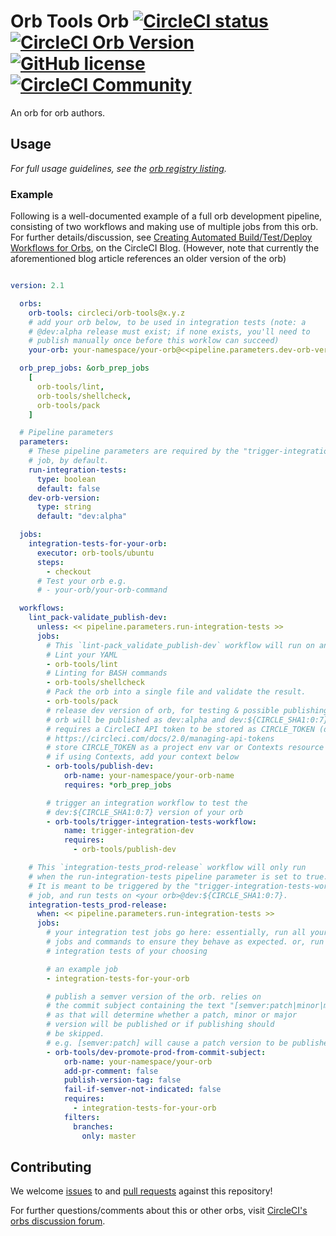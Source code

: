 # Orb Tools Orb [![CircleCI status](https://circleci.com/gh/CircleCI-Public/orb-tools-orb.svg "CircleCI status")](https://circleci.com/gh/CircleCI-Public/orb-tools-orb) [![CircleCI Orb Version](https://img.shields.io/badge/endpoint.svg?url=https://badges.circleci.io/orb/circleci/orb-tools)](https://circleci.com/orbs/registry/orb/circleci/orb-tools) [![GitHub license](https://img.shields.io/badge/license-MIT-blue.svg)](https://raw.githubusercontent.com/CircleCI-Public/orb-tools-orb/master/LICENSE) [![CircleCI Community](https://img.shields.io/badge/community-CircleCI%20Discuss-343434.svg)](https://discuss.circleci.com/c/ecosystem/orbs)

An orb for orb authors.

## Usage

_For full usage guidelines, see the [orb registry listing](http://circleci.com/orbs/registry/orb/circleci/orb-tools)._

### Example

Following is a well-documented example of a full orb development pipeline, consisting of two workflows and making use of multiple jobs from this orb. For further details/discussion, see [Creating Automated Build/Test/Deploy Workflows for Orbs](https://circleci.com/blog/creating-automated-build-test-and-deploy-workflows-for-orbs), on the CircleCI Blog. (However, note that currently the aforementioned blog article references an older version of the orb)

```yaml

version: 2.1

  orbs:
    orb-tools: circleci/orb-tools@x.y.z
    # add your orb below, to be used in integration tests (note: a
    # @dev:alpha release must exist; if none exists, you'll need to
    # publish manually once before this worklow can succeed)
    your-orb: your-namespace/your-orb@<<pipeline.parameters.dev-orb-version>>

  orb_prep_jobs: &orb_prep_jobs
    [
      orb-tools/lint,
      orb-tools/shellcheck,
      orb-tools/pack
    ]

  # Pipeline parameters
  parameters:
    # These pipeline parameters are required by the "trigger-integration-tests-workflow"
    # job, by default.
    run-integration-tests:
      type: boolean
      default: false
    dev-orb-version:
      type: string
      default: "dev:alpha"

  jobs:
    integration-tests-for-your-orb:
      executor: orb-tools/ubuntu
      steps:
        - checkout
      # Test your orb e.g.
      # - your-orb/your-orb-command

  workflows:
    lint_pack-validate_publish-dev:
      unless: << pipeline.parameters.run-integration-tests >>
      jobs:
        # This `lint-pack_validate_publish-dev` workflow will run on any commit
        # Lint your YAML
        - orb-tools/lint
        # Linting for BASH commands
        - orb-tools/shellcheck
        # Pack the orb into a single file and validate the result.
        - orb-tools/pack
        # release dev version of orb, for testing & possible publishing.
        # orb will be published as dev:alpha and dev:${CIRCLE_SHA1:0:7}.
        # requires a CircleCI API token to be stored as CIRCLE_TOKEN (default)
        # https://circleci.com/docs/2.0/managing-api-tokens
        # store CIRCLE_TOKEN as a project env var or Contexts resource
        # if using Contexts, add your context below
        - orb-tools/publish-dev:
            orb-name: your-namespace/your-orb-name
            requires: *orb_prep_jobs

        # trigger an integration workflow to test the
        # dev:${CIRCLE_SHA1:0:7} version of your orb
        - orb-tools/trigger-integration-tests-workflow:
            name: trigger-integration-dev
            requires:
              - orb-tools/publish-dev

    # This `integration-tests_prod-release` workflow will only run
    # when the run-integration-tests pipeline parameter is set to true.
    # It is meant to be triggered by the "trigger-integration-tests-workflow"
    # job, and run tests on <your orb>@dev:${CIRCLE_SHA1:0:7}.
    integration-tests_prod-release:
      when: << pipeline.parameters.run-integration-tests >>
      jobs:
        # your integration test jobs go here: essentially, run all your orb's
        # jobs and commands to ensure they behave as expected. or, run other
        # integration tests of your choosing

        # an example job
        - integration-tests-for-your-orb

        # publish a semver version of the orb. relies on
        # the commit subject containing the text "[semver:patch|minor|major|skip]"
        # as that will determine whether a patch, minor or major
        # version will be published or if publishing should
        # be skipped.
        # e.g. [semver:patch] will cause a patch version to be published.
        - orb-tools/dev-promote-prod-from-commit-subject:
            orb-name: your-namespace/your-orb
            add-pr-comment: false
            publish-version-tag: false
            fail-if-semver-not-indicated: false
            requires:
              - integration-tests-for-your-orb
            filters:
              branches:
                only: master
```

## Contributing

We welcome [issues](https://github.com/CircleCI-Public/orb-tools-orb/issues) to and [pull requests](https://github.com/CircleCI-Public/orb-tools-orb/pulls) against this repository!

For further questions/comments about this or other orbs, visit [CircleCI's orbs discussion forum](https://discuss.circleci.com/c/ecosystem/orbs).
